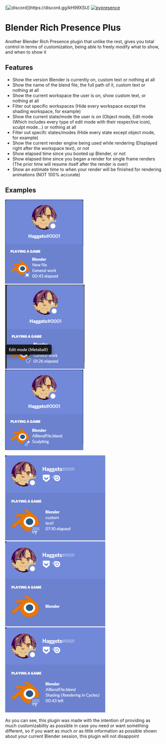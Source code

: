 [![discord](https://img.shields.io/discord/693987167210438656.svg?style=for-the-badge&label=Discord&logo=discord&color=7289DA&json?)](https://discord.gg/kH99XSU) [![pypresence](https://img.shields.io/badge/using-pypresence-00bb88.svg?style=for-the-badge&logo=discord&logoWidth=20)](https://github.com/qwertyquerty/pypresence)

# Blender Rich Presence Plus
Another Blender Rich Presence plugin that unlike the rest, gives you total control in terms of customization, being able to freely modify what to show, and when to show it

## Features

* Show the version Blender is currently on, custom text or nothing at all
* Show the name of the blend file, the full path of it, custom text or nothing at all
* Show the current workspace the user is on, show custom text, or nothing at all
* Filter out specific workspaces (Hide every workspace except the shading workspace, for example)
* Show the current state/mode the user is on (Object mode, Edit mode (Which includes every type of edit mode with their respective icon), sculpt mode...) or nothing at all
* Filter out specifc states/modes (Hide every state except object mode, for example)
* Show the current render engine being used while rendering (Displayed right after the workspace text), or not
* Show elapsed time since you booted up Blender, or not
* Show elapsed time since you began a render for single frame renders (The prior time will resume itself after the render is over)
* Show an estimate time to when your render will be finished for rendering animations (NOT 100% accurate)

## Examples

![information shown when in a new file while in object mode and in the default workspace](images/GeneralDemonstration.png "Default status") ![Current mode shown is a varation of edit mode, metaball in this case](images/Modes.png "Mode differences, modes are separated by what's currently being edited, with fitting images and text for them") ![Sculpting](images/Sculpting.png "Workspace and mode shown accordingly based on what you're doing and on what workspace you're in")

![Custom text displayed instead of information](images/CustomText.png "Custom text, you're able to replace information by whatever text you want")  ![All information hidden](images/FullyHidden.png "Information customization, you're able to hide everything if you so desire") ![Approximate render estimate and current engine being used](images/RenderTime.png "Approximate render estimate, NOT 100% accurate. Also current engine used for rendering")

As you can see, this plugin was made with the intention of providing as much customizability as possible in case you need or want something different, so if you want as much or as little information as possible shown about your current Blender session, this plugin will not disappoint
